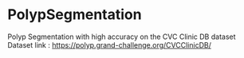 # PolypSegmentation
Polyp Segmentation with high accuracy on the CVC Clinic DB dataset </br>
Dataset link : https://polyp.grand-challenge.org/CVCClinicDB/

